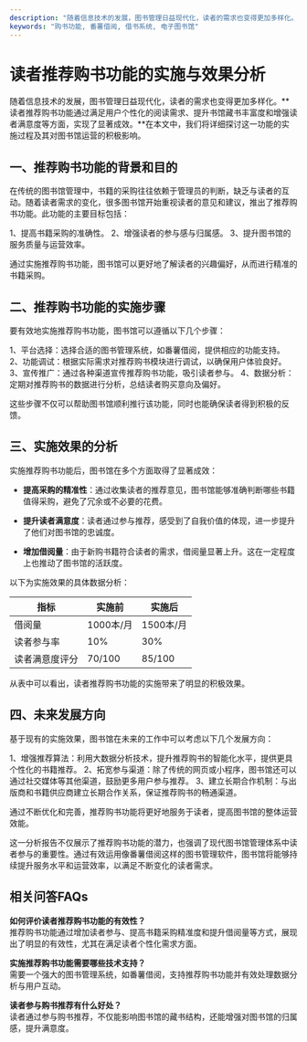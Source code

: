 ```yaml
---
description: "随着信息技术的发展，图书管理日益现代化，读者的需求也变得更加多样化。**读者推荐购书功能通过满足用户个性化的阅读需求、提升书馆藏书丰富度和增强读者满意度等方面，实现了显著成效。**在本文中，我们将详细探讨这一功能的实施过程及其对图书馆运营的积极影响。"
keywords: "购书功能, 番薯借阅, 借书系统, 电子图书馆"
---
```

# 读者推荐购书功能的实施与效果分析

随着信息技术的发展，图书管理日益现代化，读者的需求也变得更加多样化。**读者推荐购书功能通过满足用户个性化的阅读需求、提升书馆藏书丰富度和增强读者满意度等方面，实现了显著成效。**在本文中，我们将详细探讨这一功能的实施过程及其对图书馆运营的积极影响。

## 一、推荐购书功能的背景和目的

在传统的图书馆管理中，书籍的采购往往依赖于管理员的判断，缺乏与读者的互动。随着读者需求的变化，很多图书馆开始重视读者的意见和建议，推出了推荐购书功能。此功能的主要目标包括：

1、提高书籍采购的准确性。
2、增强读者的参与感与归属感。
3、提升图书馆的服务质量与运营效率。

通过实施推荐购书功能，图书馆可以更好地了解读者的兴趣偏好，从而进行精准的书籍采购。

## 二、推荐购书功能的实施步骤

要有效地实施推荐购书功能，图书馆可以遵循以下几个步骤：

1、平台选择：选择合适的图书管理系统，如番薯借阅，提供相应的功能支持。
2、功能调试：根据实际需求对推荐购书模块进行调试，以确保用户体验良好。
3、宣传推广：通过各种渠道宣传推荐购书功能，吸引读者参与。
4、数据分析：定期对推荐购书的数据进行分析，总结读者购买意向及偏好。

这些步骤不仅可以帮助图书馆顺利推行该功能，同时也能确保读者得到积极的反馈。

## 三、实施效果的分析

实施推荐购书功能后，图书馆在多个方面取得了显著成效：

- **提高采购的精准性**：通过收集读者的推荐意见，图书馆能够准确判断哪些书籍值得采购，避免了冗余或不必要的花费。
  
- **提升读者满意度**：读者通过参与推荐，感受到了自我价值的体现，进一步提升了他们对图书馆的忠诚度。

- **增加借阅量**：由于新购书籍符合读者的需求，借阅量显著上升。这在一定程度上也推动了图书馆的活跃度。

以下为实施效果的具体数据分析：

| 指标              | 实施前          | 实施后          |
|------------------|-----------------|-----------------|
| 借阅量            | 1000本/月       | 1500本/月       |
| 读者参与率        | 10%             | 30%             |
| 读者满意度评分    | 70/100          | 85/100          |

从表中可以看出，读者推荐购书功能的实施带来了明显的积极效果。

## 四、未来发展方向

基于现有的实施效果，图书馆在未来的工作中可以考虑以下几个发展方向：

1、增强推荐算法：利用大数据分析技术，提升推荐购书的智能化水平，提供更具个性化的书籍推荐。
2、拓宽参与渠道：除了传统的网页或小程序，图书馆还可以通过社交媒体等其他渠道，鼓励更多用户参与推荐。
3、建立长期合作机制：与出版商和书籍供应商建立长期合作关系，保证推荐购书的畅通渠道。

通过不断优化和完善，推荐购书功能将更好地服务于读者，提高图书馆的整体运营效能。

这一分析报告不仅展示了推荐购书功能的潜力，也强调了现代图书馆管理体系中读者参与的重要性。通过有效运用像番薯借阅这样的图书管理软件，图书馆将能够持续提升服务水平和运营效率，以满足不断变化的读者需求。

## 相关问答FAQs

**如何评价读者推荐购书功能的有效性？**  
推荐购书功能通过增加读者参与、提高书籍采购精准度和提升借阅量等方式，展现出了明显的有效性，尤其在满足读者个性化需求方面。

**实施推荐购书功能需要哪些技术支持？**  
需要一个强大的图书管理系统，如番薯借阅，支持推荐购书功能并有效处理数据分析与用户互动。

**读者参与购书推荐有什么好处？**  
读者通过参与购书推荐，不仅能影响图书馆的藏书结构，还能增强对图书馆的归属感，提升满意度。
